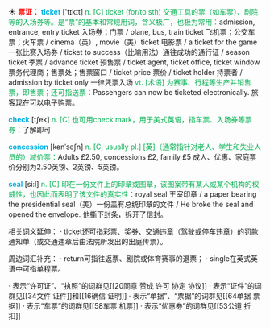 ☀ <font color="red">**票证：**</font>
<font color="sky blue">**ticket**</font> ['tɪkɪt] 
<font color="#00b050">n. [C] ticket (for/to sth) 交通工具的票（如车票）、剧院等的入场券等。是“票”的基本和常规用词，含义极广，也极为常用：</font>admission, entrance, entry ticket 入场券；门票 / plane, bus, train ticket 飞机票；公交车票；火车票 / cinema（英）, movie（美）ticket 电影票 / a ticket for the game 一张比赛入场券 / ticket to success（比喻用法）通往成功的通行证 / season ticket 季票 / advance ticket 预售票 / ticket agent, ticket office, ticket window 票务代理商；售票处；售票窗口 / ticket price 票价 / ticket holder 持票者 / admission by ticket only 一律凭票入场 <font color="#00b050">vt. [术语] 为赛事、行程等生产并销售票，即售票；还可指送票：</font>Passengers can now be ticketed electronically. 旅客现在可以电子购票。

<font color="sky blue">**check**</font> [tʃek] 
<font color="#00b050">n. [C] 也可用check mark，用于美式英语，指车票、入场券等票券：</font>了解即可
           
<font color="sky blue">**concession**</font> [kənˈseʃn]
<font color="#00b050">n. [C, usually pl.] [英]（通常指针对老人、学生和失业人员的）减价票：</font>Adults £2.50, concessions £2, family £5 成人、优惠、家庭票价分别为2.50英镑、2英镑、5英镑。

<font color="sky blue">**seal**</font> [si:l] 
<font color="#00b050">n. [C] 印在一份文件上的印章或图章，该图案带有某人或某个机构的权威性，也因此而表明了该文件的真实性：</font>royal seal 王室印章 / a paper bearing the presidential seal（美）一份盖有总统印章的文件 / He broke the seal and opened the envelope. 他撕下封条，拆开了信封。

相关词义延伸：
· ticket还可指彩票、奖券、交通违章（驾驶或停车违章）的罚款通知单（或交通违章后由法院所发出的出庭传票）。

周边词汇补充：
· return可指往返票、剧院或体育赛事的退票；
· single在英式英语中可指单程票。

· 表示“许可证”、“执照”的词群见[[20同意 赞成 许可 协定 协议]]
· 表示“证件”的词群见[[34文件 证件]]和[[16确信 证明]]
· 表示“单据”、“票据”的词群见[[64单据 票据]]
· 表示“车票”的词群见[[58车票 机票]]
· 表示“优惠券”的词群见[[53公道 折扣]]

